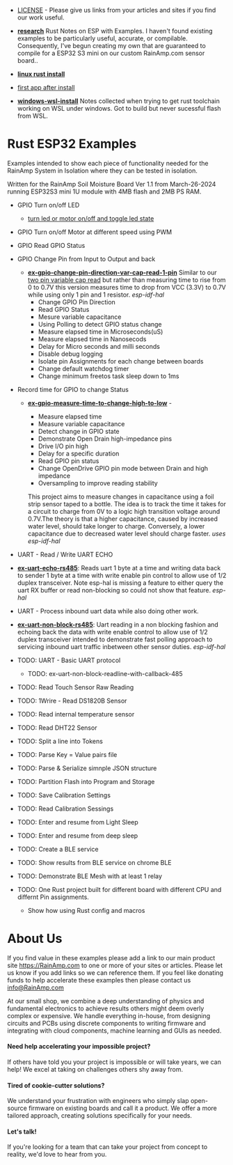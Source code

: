 * [LICENSE](LICENSE) - Please give us links from your articles
  and sites if you find our work useful.

* **[research](research.md)** Rust Notes on ESP with Examples. 
  I haven't found existing examples to be particularly useful, accurate, or compilable. Consequently, I've begun creating my own that are guaranteed to compile for a ESP32 S3 mini on our custom RainAmp.com sensor board..

* **[linux rust install](linux-install.md)**
* [first app after install](first-rust-app-after-toolchain-installed.md)

* **[windows-wsl-install](windodows-wsl-install.md)** Notes collected when trying to get rust toolchain working on WSL under windows.  Got to build but never sucessful flash from WSL.


# Rust ESP32 Examples 
Examples intended to show each piece of functionality needed for the RainAmp System in Isolation where they can be tested in isolation.    

Written for the RainAmp Soil Moisture Board Ver 1.1 from March-26-2024 running ESP32S3 mini 1U module 
with 4MB flash and 2MB PS RAM.


- GPIO Turn on/off LED
  - [turn led or motor on/off and toggle led state](ex-led-on-off/readme.md)

- GPIO Turn on/off Motor at different speed using PWM

- GPIO Read GPIO Status 

- GPIO Change Pin from Input to Output and back
  - **[ex-gpio-change-pin-direction-var-cap-read-1-pin](ex-gpio-change-pin-direction-var-cap-read-1-pin)** Similar to our [two pin variable cap read](ex-gpio-measure-time-to-change-high-to-low) but
  rather than measuring time to rise from 0 to 0.7V 
  this version measures time to drop from VCC (3.3V) to 0.7V
  while using only 1 pin and 1 resistor. *esp-idf-hal*
    - Change GPIO Pin Direction
    - Read GPIO Status
    - Mesure variable capacitance
    - Using Polling to detect GPIO status change
    - Measure elapsed time in Microseconds(uS)
    - Measure elapsed time in Nanosecods
    - Delay for Micro seconds and milli seconds    
    - Disable debug logging
    - Isolate pin Assignments for each change between boards
    - Change default watchdog timer
    - Change minimum freetos task sleep down to 1ms
    


- Record time for GPIO to change Status
  - **[ex-gpio-measure-time-to-change-high-to-low](ex-gpio-measure-time-to-change-high-to-low)** - 
    - Measure elapsed time
    - Measure variable capacitance
    - Detect change in GPIO state
    - Demonstrate Open Drain high-impedance pins 
    - Drive I/O pin high 
    - Delay for a specific duration
    - Read GPIO pin status
    - Change OpenDrive GPIO pin mode between Drain and high impedance
    - Oversampling to improve reading stability 

    This project aims to measure changes in capacitance using a foil strip sensor taped to a bottle. The idea is to track the time it takes for a circuit to charge from 0V to a logic high transition voltage around 0.7V.The theory is that a higher capacitance, caused by increased water level, should take longer to charge. Conversely, a lower capacitance due to decreased water level should charge faster.
    *uses esp-idf-hal* 


- UART - Read / Write UART ECHO
- **[ex-uart-echo-rs485](ex-uart-echo-rs485/readme.md)**: Reads uart 1 byte
  at a time and writing data back to sender 1 byte at a time with write enable
  pin control to allow use of 1/2 duplex transceiver.  Note esp-hal is missing
  a feature to either query the uart RX buffer or read non-blocking so 
  could not show that feature.  *esp-hal*

- UART - Process inbound uart data while also doing other work.
- **[ex-uart-non-block-rs485](ex-uart-non-block-rs485/readme.md)**:
  Uart reading in a non blocking fashion and echoing back the 
  data with write enable control to allow use of 1/2 duplex transceiver
  intended to demonstrate fast polling approach to servicing inbound
  uart traffic inbetween other sensor duties.
  *esp-idf-hal*

- TODO: UART - Basic UART protocol
   - TODO: ex-uart-non-block-readline-with-callback-485

- TODO: Read Touch Sensor Raw Reading

- TODO: 1Wrire - Read DS1820B Sensor

- TODO: Read internal temperature sensor 

- TODO: Read DHT22 Sensor

- TODO: Split a line into Tokens

- TODO: Parse Key = Value pairs file 

- TODO: Parse & Serialize simnple JSON structure

- TODO: Partition Flash into Program and Storage

- TODO: Save Calibration Settings

- TODO: Read Calibration Sessings

- TODO: Enter and resume from Light Sleep

- TODO: Enter and resume from deep sleep

- TODO: Create a BLE service

- TODO: Show results from BLE service on chrome BLE

- TODO: Demonstrate BLE Mesh with at least 1 relay

- TODO: One Rust project built for different board with different CPU 
  and differnt Pin assignments.
  - Show how using Rust config and macros

# About Us
If you find value in these examples please add a link to our main 
product site https://RainAmp.com to one or more of your sites or 
articles. Please let us know if you add links so we can reference 
them.    If you feel like donating funds to help accelerate these
examples then please contact us info@RainAmp.com    

At our small shop, we combine a deep understanding of physics and fundamental electronics to achieve results others might deem overly complex or expensive. We handle everything in-house, from designing circuits and PCBs using discrete components to writing firmware and integrating with cloud components, 
machine learning and GUIs as needed.

#### Need help accelerating your impossible project?
If others have told you your project is impossible or will take years, we can help! We excel at taking on challenges others shy away from.

#### Tired of cookie-cutter solutions?
We understand your frustration with engineers who simply slap open-source firmware on existing boards and call it a product. We offer a more tailored approach, creating solutions specifically for your needs.

#### Let's talk!
If you're looking for a team that can take your project from concept to reality, we'd love to hear from you.
